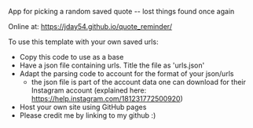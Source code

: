 App for picking a random saved quote -- lost things found once again

Online at: https://jday54.github.io/quote_reminder/


To use this template with your own saved urls:
- Copy this code to use as a base
- Have a json file containing urls. Title the file as 'urls.json'
- Adapt the parsing code to account for the format of your json/urls
  - the json file is part of the account data one can download for their Instagram account (explained here: https://help.instagram.com/181231772500920)
- Host your own site using GitHub pages
- Please credit me by linking to my github :)
